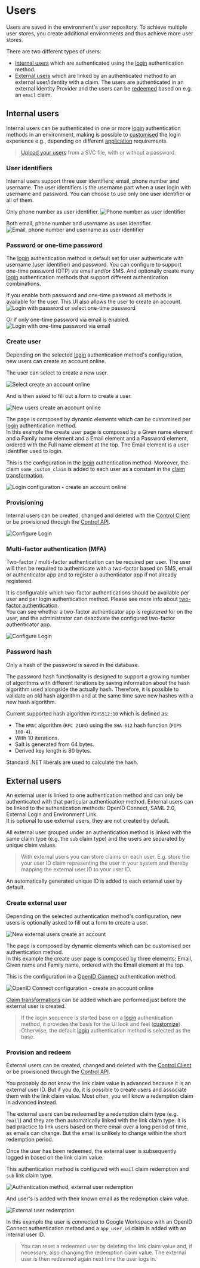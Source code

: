 # Users
Users are saved in the environment's user repository. To achieve multiple user stores, you create additional environments and thus achieve more user stores.

There are two different types of users:
- [Internal users](#internal-users) which are authenticated using the [login](login.md) authentication method.
- [External users](#external-users) which are linked by an authenticated method to an external user/identity with a claim. The users are authenticated in an external Identity Provider and the users can be [redeemed](#provision-and-redeem) based on e.g. an `email` claim.

## Internal users
Internal users can be authenticated in one or more [login](login.md) authentication methods in an environment, making is possible to [customised](customisation.md) the login experience e.g., depending on different [application](connections.md#application-registration) requirements.

> [Upload your users](users-upload.md) from a SVC file, with or without a password.

### User identifiers
Internal users support three user identifiers; email, phone number and username. The user identifiers is the username part when a user login with username and password. 
You can choose to use only one user identifier or all of them.

Only phone number as user identifier.
![Phone number as user identifier](images/user-phone-user-identifier.png)

Both email, phone number and username as user identifier.
![Email, phone number and username as user identifier](images/user-email-phone-username-user-identifier.png)

### Password or one-time password
The [login](login.md) authentication method is default set for user authenticate with username (user identifier) and password. 
You can configure to support one-time password (OTP) via email and/or SMS. And optionally create many [login](login.md) authentication methods that support different authentication combinations.

If you enable both password and one-time password all methods is available for the user. This UI also allows the user to create an account.
![Login with password or select one-time password](images/user-auth-password.png)

Or if only one-time password via email is enabled.
![Login with one-time password via email](images/user-auth-otp-email.png)

### Create user
Depending on the selected [login](login.md) authentication method's configuration, new users can create an account online.

The user can select to create a new user.

![Select create an account online](images/user-login.png)

And is then asked to fill out a form to create a user.

![New users create an account online](images/user-create-new-account.png)

The page is composed by dynamic elements which can be customised per [login](login.md) authentication method.  
In this example the create user page is composed by a Given name element and a Family name element and a Email element and a Password element, ordered with the Full name element at the top.
The Email element is a user identifier used to login. 

This is the configuration in the [login](login.md) authentication method. Moreover, the claim `some_custom_claim` is added to each user as a constant in the [claim transformation](claim-transform).

![Login configuration - create an account online](images/user-create-new-account-config.png)

### Provisioning
Internal users can be created, changed and deleted with the [Control Client](control.md#foxids-control-client) or be provisioned through the [Control API](control.md#foxids-control-api).

![Configure Login](images/configure-user.png)

### Multi-factor authentication (MFA)
Two-factor / multi-factor authentication can be required per user. The user will then be required to authenticate with a two-factor based on SMS, email or authenticator app and to register a authenticator app if not already registered.

It is configurable which two-factor authentications should be available per user and per login authentication method. Please see more info about [two-factor authentication](login.md#two-factor-authentication-2famfa).  
You can see whether a two-factor authenticator app is registered for on the user, and the administrator can deactivate the configured two-factor authenticator app.

![Configure Login](images/configure-user-mfa.png)

### Password hash
Only a hash of the password is saved in the database.

The password hash functionality is designed to support a growing number of algorithms with different iterations by saving information about the hash algorithm used alongside the actually hash. Therefore, it is possible to validate an old hash algorithm and at the same time save new hashes with a new hash algorithm.

Current supported hash algorithm `P2HS512:10` which is defined as:

- The `HMAC` algorithm (`RFC 2104`) using the `SHA-512` hash function (`FIPS 180-4`).
- With 10 iterations.
- Salt is generated from 64 bytes.
- Derived key length is 80 bytes.

Standard .NET liberals are used to calculate the hash.

## External users
An external user is linked to one authentication method and can only be authenticated with that particular authentication method. External users can be linked to the authentication methods: OpenID Connect, SAML 2.0, External Login and Environment Link.  
It is optional to use external users, they are not created by default.

All external user grouped under an authentication method is linked with the same claim type (e.g. the `sub` claim type) and the users are separated by unique claim values.

> With external users you can store claims on each user. E.g. store the your user ID claim representing the user in your system and thereby mapping the external user ID to your user ID. 

An automatically generated unique ID is added to each external user by default.

### Create external user
Depending on the selected authentication method's configuration, new users is optionally asked to fill out a form to create a user.

![New external users create an account](images/user-external-create-new-account.png)

The page is composed by dynamic elements which can be customised per authentication method.  
In this example the create user page is composed by three elements; Email, Given name and Family name, ordered with the Email element at the top.

This is the configuration in a [OpenID Connect](auth-method-oidc.md) authentication method.

![OpenID Connect configuration - create an account online](images/user-external-create-new-account-config.png)

[Claim transformations](claim-transform) can be added which are performed just before the external user is created.

> If the login sequence is started base on a [login](login.md) authentication method, it provides the basis for the UI look and feel ([customize](customisation.md)). Otherwise, the default [login](login.md) authentication method is selected as the base.

### Provision and redeem
External users can be created, changed and deleted with the [Control Client](control.md#foxids-control-client) or be provisioned through the [Control API](control.md#foxids-control-api).

You probably do not know the link claim value in advanced because it is an external user ID. But if you do, it is possible to create users and associate them with the link claim value. Most often, you will know a redemption claim in advanced instead.

The external users can be redeemed by a redemption claim type (e.g. `email`) and they are then automatically linked with the link claim type. 
It is bad practice to link users based on there email over a long period of time, as emails can change. But the email is unlikely to change within the short redemption period.

Once the user has been redeemed, the external user is subsequently logged in based on the link claim value.

This authentication method is configured with `email` claim redemption and `sub` link claim type.

![Authentication method, external user redemption](images/user-external-auth-method-redemption.png)

And user's is added with their known email as the redemption claim value.

![External user redemption](images/user-external-redemption.png)

In this example the user is connected to Google Workspace with an OpenID Connect authentication method and a `app_user_id` claim is added with an internal user ID.

> You can reset a redeemed user by deleting the link claim value and, if necessary, also changing the redemption claim value. The external user is then redeemed again next time the user logs in.